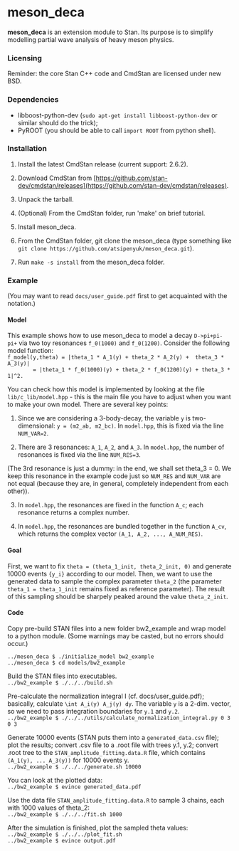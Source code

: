 # meson_deca

<b>meson_deca</b> is an extension module to Stan. Its purpose is to simplify
modelling partial wave analysis of heavy meson physics.

### Licensing

Reminder: the core Stan C++ code and CmdStan are licensed under new BSD.

### Dependencies

* libboost-python-dev (`sudo apt-get install libboost-python-dev` or similar should do the trick);
* PyROOT (you should be able to call `import ROOT` from python shell).

### Installation

1. Install the latest CmdStan release (current support: 2.6.2).
  1. Download CmdStan from [https://github.com/stan-dev/cmdstan/releases](https://github.com/stan-dev/cmdstan/releases).
  2. Unpack the tarball.
  3. (Optional) From the CmdStan folder, run 'make' on brief tutorial.

2. Install meson_deca.
  1. From the CmdStan folder, git clone the meson_deca  (type something like `git clone https://github.com/atsipenyuk/meson_deca.git`).
  2. Run `make -s install` from the meson_deca folder.

### Example

(You may want to read `docs/user_guide.pdf` first to get acquainted with the
notation.)

#### Model
This example shows how to use meson_deca to model a decay `D->pi+pi-pi+`
via two toy resonances `f_0(1000)` and `f_0(1200)`. Consider the following
model function:  
`f_model(y,theta) = |theta_1 * A_1(y) + theta_2 * A_2(y) +  theta_3 * A_3(y)|`  
`        = |theta_1 * f_0(1000)(y) + theta_2 * f_0(1200)(y) + theta_3 * 1|^2.`  

You can check how this model is implemented by looking at the file `lib/c_lib/model.hpp` - this is the main file you have to adjust when you want to make your own model. There are several key points:

1) Since we are considering a 3-body-decay, the variable `y` is two-dimensional: `y = (m2_ab, m2_bc)`. In `model.hpp`, this is fixed via the line `NUM_VAR=2`.  

2) There are 3 resonances: `A_1`, `A_2`, and `A_3`. In `model.hpp`, the number
of resonances is fixed via the line `NUM_RES=3`.  

(The 3rd resonance is just a dummy: in the end, we shall set theta_3 = 0. 
We keep this resonance in the example code just so `NUM_RES` and `NUM_VAR` are
not equal (because they are, in general, completely independent from each 
other)).  

3) In `model.hpp`, the resonances are fixed in the function `A_c`; each resonance returns a complex number.  

4) In `model.hpp`, the resonances are bundled together in the function `A_cv`, which returns the complex vector `(A_1, A_2, ..., A_NUM_RES)`.  

#### Goal
First, we want to fix `theta = (theta_1_init, theta_2_init, 0)` and generate 
10000 events `{y_i}` according to our model. Then, we want to use the 
generated data to sample the complex parameter `theta_2` (the parameter 
`theta_1 = theta_1_init` remains fixed as reference parameter). The result 
of this sampling should be sharpely peaked around the value `theta_2_init`.

#### Code

Copy pre-build STAN files into a new folder bw2_example and 
wrap model to a python module. (Some warnings may be casted, but
no errors should occur.)  
  
`../meson_deca $ ./initialize_model bw2_example`  
`../meson_deca $ cd models/bw2_example`  
  
Build the STAN files into executables.  
`../bw2_example $ ./../../build.sh`  

Pre-calculate the normalization integral I (cf. docs/user_guide.pdf);
basically, calculate `\int A_i(y) A_j(y) dy`. The variable `y` is a 2-dim.
vector, so we need to pass integration boundaries for `y.1` and `y.2`.  
`../bw2_example $ ./../../utils/calculate_normalization_integral.py 0 3 0 3`  
  
Generate 10000 events (STAN puts them into a `generated_data.csv` file);
plot the results; convert .csv file to a .root file with trees y.1, y.2;
convert .root tree to the `STAN_amplitude_fitting.data.R` file, which 
contains `(A_1(y), ... A_3(y))` for 10000 events y.  
`../bw2_example $ ./../../generate.sh 10000`  
  
You can look at the plotted data:  
`../bw2_example $ evince generated_data.pdf`  
  
Use the data file `STAN_amplitude_fitting.data.R` to sample 3 chains, each
with 1000 values of theta_2:  
`../bw2_example $ ./../../fit.sh 1000`  
  
After the simulation is finished, plot the sampled theta values:  
`../bw2_example $ ./../../plot_fit.sh`  
`../bw2_example $ evince output.pdf`  





